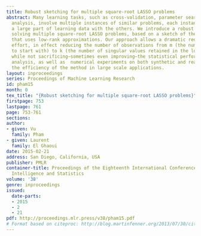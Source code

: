 ```yaml
---
title: Robust sketching for multiple square-root LASSO problems
abstract: Many learning tasks, such as cross-validation, parameter search, or leave-one-out
  analysis, involve multiple instances of similar problems, each instance sharing
  a large part of learning data with the others. We introduce a robust framework for
  solving multiple square-root LASSO problems, based on a sketch of the learning data
  that uses low-rank approximations. Our approach allows a dramatic reduction in computational
  effort, in effect reducing the number of observations from m (the number of observations
  to start with) to k (the number of singular values retained in the low-rank model),
  while not sacrificing—sometimes even improving—the statistical performance. Theoretical
  analysis, as well as  numerical experiments on both synthetic and real data, illustrate
  the efficiency of the method in large scale applications.
layout: inproceedings
series: Proceedings of Machine Learning Research
id: pham15
month: 0
tex_title: "{Robust sketching for multiple square-root LASSO problems}"
firstpage: 753
lastpage: 761
page: 753-761
sections: 
author:
- given: Vu
  family: Pham
- given: Laurent
  family: El Ghaoui
date: 2015-02-21
address: San Diego, California, USA
publisher: PMLR
container-title: Proceedings of the Eighteenth International Conference on Artificial
  Intelligence and Statistics
volume: '38'
genre: inproceedings
issued:
  date-parts:
  - 2015
  - 2
  - 21
pdf: http://proceedings.mlr.press/v38/pham15.pdf
# Format based on citeproc: http://blog.martinfenner.org/2013/07/30/citeproc-yaml-for-bibliographies/
---
```


